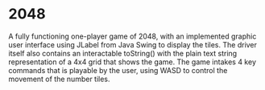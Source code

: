# 2048
A fully functioning one-player game of 2048, with an implemented graphic user interface using JLabel from Java Swing to display the tiles. The driver itself also contains an interactable toString() with the plain text string representation of a 4x4 grid that shows the game.
The game intakes 4 key commands that is playable by the user, using WASD to control the movement of the number tiles. 
